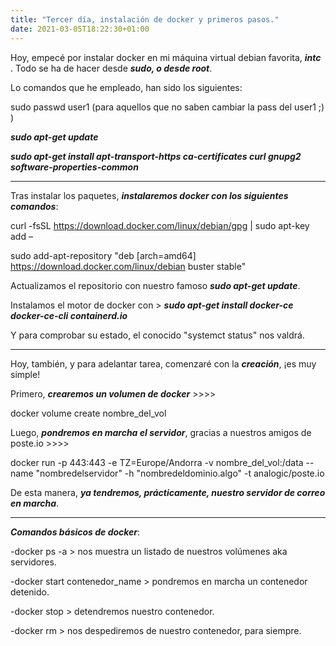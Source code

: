 ```yaml
---
title: "Tercer día, instalación de docker y primeros pasos."
date: 2021-03-05T18:22:30+01:00
---
```


Hoy, empecé por instalar docker en mi máquina virtual debian favorita, ***intc*** . 
Todo se ha de hacer desde ***sudo, o desde root***. 


Lo comandos que he empleado, han sido los siguientes:

sudo passwd user1 (para aquellos que no saben cambiar la pass del user1  ;) )


***sudo apt-get update***

***sudo apt-get install apt-transport-https ca-certificates curl gnupg2 software-properties-common***


-----------

Tras instalar los paquetes, ***instalaremos docker con los siguientes comandos***:

curl -fsSL https://download.docker.com/linux/debian/gpg | sudo apt-key add –


sudo add-apt-repository "deb [arch=amd64] https://download.docker.com/linux/debian buster stable"


Actualizamos el repositorio con nuestro famoso ***sudo apt-get update***.

Instalamos el motor de docker con > ***sudo apt-get install docker-ce docker-ce-cli containerd.io***


Y para comprobar su estado, el conocido "systemct status" nos valdrá.

-----------

Hoy, también, y para adelantar tarea, comenzaré con la ***creación***, ¡es muy simple!

Primero, ***crearemos un volumen de docker*** >>>>

docker volume create nombre_del_vol

Luego, ***pondremos en marcha el servidor***, gracias a nuestros amigos de poste.io >>>>

docker run -p 443:443 -e TZ=Europe/Andorra -v nombre_del_vol:/data --name "nombredelservidor" -h "nombredeldominio.algo" -t analogic/poste.io

De esta manera, ***ya tendremos, prácticamente, nuestro servidor de correo en marcha***.

----------

***Comandos básicos de docker***:

-docker ps -a > nos muestra un listado de nuestros volúmenes aka servidores.

-docker start contenedor_name > pondremos en marcha un contenedor detenido.

-docker stop > detendremos nuestro contenedor.

-docker rm > nos despediremos de nuestro contenedor, para siempre.